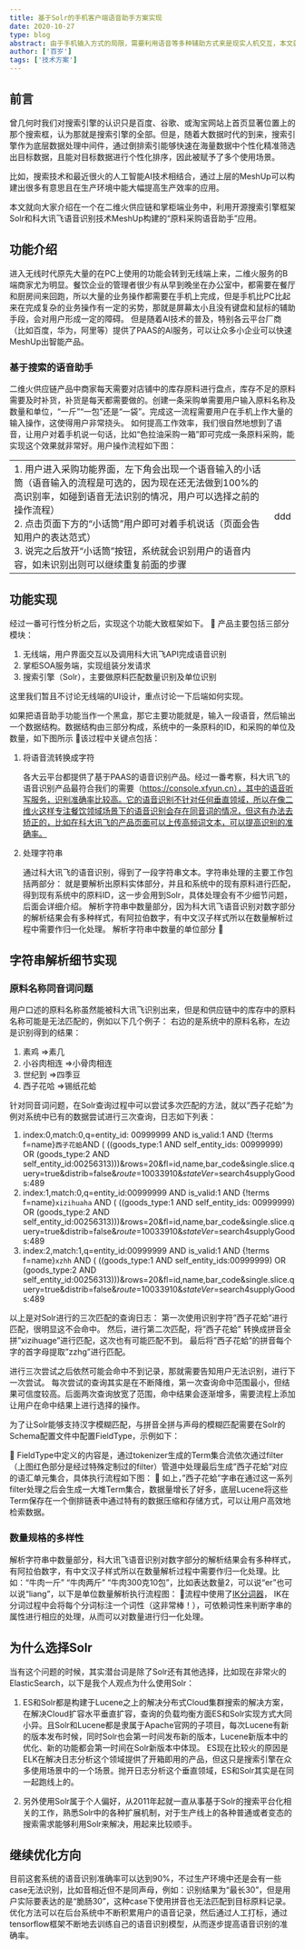 ```yaml
---
title: 基于Solr的手机客户端语音助手方案实现
date: 2020-10-27
type: blog
abstract: 由于手机输入方式的局限，需要利用语音等多种辅助方式来是现实人机交互，本文就介绍一个利用Solr在手机上实现语音助手的方案，希望对大家有所帮助
author: ['百岁']
tags: ['技术方案']
---
```


## 前言
曾几何时我们对搜索引擎的认识只是百度、谷歌、或淘宝网站上首页显著位置上的那个搜索框，认为那就是搜索引擎的全部。但是，随着大数据时代的到来，搜索引擎作为底层数据处理中间件，通过倒排索引能够快速在海量数据中个性化精准筛选出目标数据，且能对目标数据进行个性化排序，因此被赋予了多个使用场景。

比如，搜索技术和最近很火的人工智能AI技术相结合，通过上层的MeshUp可以构建出很多有意思且在生产环境中能大幅提高生产效率的应用。

本文就向大家介绍在一个在二维火供应链和掌柜端业务中，利用开源搜索引擎框架Solr和科大讯飞语音识别技术MeshUp构建的“原料采购语音助手”应用。

## 功能介绍
进入无线时代原先大量的在PC上使用的功能会转到无线端上来，二维火服务的B端商家尤为明显。餐饮企业的管理者很少有从早到晚坐在办公室中，都需要在餐厅和厨房间来回跑，所以大量的业务操作都需要在手机上完成，但是手机比PC比起来在完成复杂的业务操作有一定的劣势，那就是屏幕太小且没有键盘和鼠标的辅助手段，会对用户形成一定的障碍。
但是随着AI技术的普及，特别各云平台厂商（比如百度，华为，阿里等）提供了PAAS的AI服务，可以让众多小企业可以快速MeshUp出智能产品。

### 基于搜索的语音助手
二维火供应链产品中商家每天需要对店铺中的库存原料进行盘点，库存不足的原料需要及时补货，补货是每天都需要做的。创建一条采购单需要用户输入原料名称及数量和单位，“一斤”“一包”还是“一袋”。完成这一流程需要用户在手机上作大量的输入操作，这使得用户非常挠头。
如何提高工作效率，我们很自然地想到了语音，让用户对着手机说一句话，比如“色拉油采购一箱”即可完成一条原料采购，能实现这个效果就非常好。用户操作流程如下图：

<table>
 <tr>
  <td>
  1. 用户进入采购功能界面，左下角会出现一个语音输入的小话筒（语音输入的流程是可选的，因为现在还无法做到100%的高识别率，如碰到语音无法识别的情况，用户可以选择之前的操作流程）<br>
  2. 点击页面下方的“小话筒”用户即可对着手机说话（页面会告知用户的表达范式）<br>
  3. 说完之后放开“小话筒”按钮，系统就会识别用户的语音内容，如未识别出则可以继续重复前面的步骤<br>
  </td>
  <td>
  ddd
  </td>
 </tr>
</table>



## 功能实现
经过一番可行性分析之后，实现这个功能大致框架如下。

产品主要包括三部分模块：
1. 无线端，用户界面交互以及调用科大讯飞API完成语音识别
2. 掌柜SOA服务端，实现组装分发请求
3. 搜索引擎（Solr），主要做原料匹配数量识别及单位识别

这里我们暂且不讨论无线端的UI设计，重点讨论一下后端如何实现。

如果把语音助手功能当作一个黑盒，那它主要功能就是，输入一段语音，然后输出一个数据结构。数据结构由三部分构成，系统中的一条原料的ID，和采购的单位及数量，如下图所示

该过程中关键点包括：
1. 将语音流转换成字符

    各大云平台都提供了基于PAAS的语音识别产品。经过一番考察，科大讯飞的语音识别产品最符合我们的需要（https://console.xfyun.cn），其中的语音听写服务，识别准确率比较高。它的语音识别不针对任何垂直领域，所以在像二维火这样专注餐饮领域场景下的语音识别会存在同音词的情况，但这有办法去矫正的，比如在科大讯飞的产品页面可以上传高频词文本，可以提高识别的准确率。 

2. 处理字符串

    通过科大讯飞的语音识别，得到了一段字符串文本。字符串处理的主要工作包括两部分：
    就是要解析出原料实体部分，并且和系统中的现有原料进行匹配，得到现有系统中的原料ID，这一步会用到Solr，具体处理会有不少细节问题，后面会详细介绍。
    解析字符串中数量部分，因为科大讯飞语音识别对数字部分的解析结果会有多种样式，有阿拉伯数字，有中文汉子样式所以在数量解析过程中需要作归一化处理。
    解析字符串中数量的单位部分
    
## 字符串解析细节实现
### 原料名称同音词问题
用户口述的原料名称虽然能被科大讯飞识别出来，但是和供应链中的库存中的原料名称可能是无法匹配的，例如以下几个例子：
右边的是系统中的原料名称，左边是识别得到的结果：
1. 素鸡      =>素几 
2. 小谷肉相连 =>小骨肉相连 
3. 世纪到     =>四季豆
4. 西子花哈   =>锡纸花蛤

针对同音词问题，在Solr查询过程中可以尝试多次匹配的方法，就以”西子花蛤”为例对系统中已有的数据尝试进行三次查询，日志如下列表：

1. index:0,match:0,q=entity_id: 00999999 AND is_valid:1 AND {!terms f=name}`西子花蛤`AND ( ((goods_type:1 AND self_entity_ids: 00999999) OR (goods_type:2 AND self_entity_id:00256313)))&rows=20&fl=id,name,bar_code&single.slice.query=true&distrib=false&_route_=10033910&_stateVer_=search4supplyGoods:489
2. index:1,match:0,q=entity_id:00999999 AND is_valid:1 AND {!terms f=name}`xizihuaha` AND ( ((goods_type:1 AND self_entity_ids: 00999999) OR (goods_type:2 AND self_entity_id:00256313)))&rows=20&fl=id,name,bar_code&single.slice.query=true&distrib=false&_route_=10033910&_stateVer_=search4supplyGoods:489
3. index:2,match:1,q=entity_id:00999999 AND is_valid:1 AND {!terms f=name}`xzhh` AND ( ((goods_type:1 AND self_entity_ids:00999999) OR (goods_type:2 AND self_entity_id:00256313)))&rows=20&fl=id,name,bar_code&single.slice.query=true&distrib=false&_route_=10033910&_stateVer_=search4supplyGoods:489


以上是对Solr进行的三次匹配的查询日志：
第一次使用识别字符”西子花蛤”进行匹配，很明显这不会命中。
然后，进行第二次匹配，将”西子花蛤” 转换成拼音全拼”xizihuage”进行匹配，这次也有可能匹配不到。
最后将”西子花蛤”的拼音每个字的首字母提取”zzhg”进行匹配。

进行三次尝试之后依然可能会命中不到记录，那就需要告知用户无法识别，进行下一次尝试。
每次尝试的查询其实是在不断降维，第一次查询命中范围最小，但结果可信度较高。后面两次查询放宽了范围，命中结果会逐渐增多，需要流程上添加让用户在命中结果上进行选择的操作。

为了让Solr能够支持汉字模糊匹配，与拼音全拼与声母的模糊匹配需要在Solr的Schema配置文件中配置FieldType，示例如下：


FieldType中定义的内容是，通过tokenizer生成的Term集合流依次通过filter（上图红色部分是经过特殊定制过的filter）管道中处理最后生成”西子花蛤”对应的语汇单元集合，具体执行流程如下图：

如上，”西子花蛤”字串在通过这一系列filter处理之后会生成一大堆Term集合，数据量增长了好多，底层Lucene将这些Term保存在一个倒排链表中通过特有的数据压缩和存储方式，可以让用户高效地检索数据。
### 数量规格的多样性
解析字符串中数量部分，科大讯飞语音识别对数字部分的解析结果会有多种样式，有阿拉伯数字，有中文汉子样式所以在数量解析过程中需要作归一化处理。比如：“牛肉一斤”  “牛肉两斤” “牛肉300克10包”，比如表达数量2，可以说“er”也可以说“liang”，以下是单位数量解析执行流程图：

流程中使用了[IK分词器](https://github.com/hutu92/IKAnalyzer2017_6_6_0)，
IK在分词过程中会将每个分词标注一个词性（这非常棒！），可依赖词性来判断字串的属性进行相应的处理，从而可以对数量进行归一化处理。

## 为什么选择Solr
当有这个问题的时候，其实潜台词是除了Solr还有其他选择，比如现在非常火的ElasticSearch，以下是我个人观点为什么使用Solr：

1. ES和Solr都是构建于Lucene之上的解决分布式Cloud集群搜索的解决方案，在解决Cloud扩容水平垂直扩容，查询的负载均衡方面ES和Solr实现方式大同小异。且Solr和Lucene都是隶属于Apache官网的子项目，每次Lucene有新的版本发布时候，同时Solr也会第一时间发布新的版本，Lucene新版本中的优化、新的功能都会第一时间在Solr新版本中体现。
ES现在比较火的原因是ELK在解决日志分析这个领域提供了开箱即用的产品，但这只是搜索引擎在众多使用场景中的一个场景。抛开日志分析这个垂直领域，ES和Solr其实是在同一起跑线上的。

2. 另外使用Solr属于个人偏好，从2011年起就一直从事基于Solr的搜索平台化相关的工作，熟悉Solr中的各种扩展机制，对于生产线上的各种普通或者变态的搜索需求能够利用Solr来解决，用起来比较顺手。

## 继续优化方向
目前这套系统的语音识别准确率可以达到90%，不过生产环境中还是会有一些case无法识别，比如音相近但不是同声母，例如：识别结果为“最长30”，但是用户实际要表达的是“脆肠30”，这种case下使用拼音也无法匹配到目标原料记录。
优化方法可以在后台系统中不断积累用户的语音记录，然后通过人工打标，通过tensorflow框架不断地去训练自己的语音识别模型，从而逐步提高语音识别的准确率。
